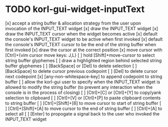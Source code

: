# TODO korl-gui-widget-inputText

[x] accept a string buffer & allocation strategy from the user upon invocation of the INPUT_TEXT widget
[x] draw the INPUT_TEXT widget
[x] draw the INPUT_TEXT cursor when the widget becomes active
[x] default the console's INPUT_TEXT widget to be active when first invoked
[x] default the console's INPUT_TEXT cursor to be the end of the string buffer when first invoked
[x] draw the cursor at the correct position
[x] move cursor with [Ctrl]+{vim cursor move keys: J,L}
[ ] hold [Shift]+move-cursor to select string buffer glyphemes
[ ] draw a highlighted region behind selected string buffer glyphemes
[ ] [BackSpace] or [Del] to delete selection
[ ] [BackSpace] to delete cursor previous codepoint
[ ] [Del] to delete cursor next codepoint
[x] [any-non-whitespace-key] to append codepoint to string buffer
[ ] allow the korl-gui user to specify when the INPUT_TEXT widget is allowed to modify the string buffer (to prevent any interaction when the console is in the process of closing)
[ ] [Ctrl]+[C] or [Ctrl]+[Y] to copy/yank selection to clipboard
[ ] [Ctrl]+[V] or [Ctrl]+[P] to paste clipboard contents to string buffer
[ ] [Ctrl]+[Shift]+[6] to move cursor to start of string buffer
[ ] [Ctrl]+[Shift]+[A] to move cursor to the end of string buffer
[ ] [Ctrl]+[A] to select all
[ ] [Enter] to propogate a signal back to the user who invoked the INPUT_TEXT widget
